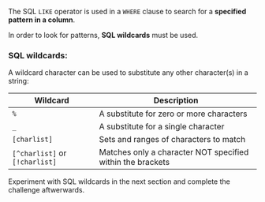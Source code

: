 The SQL `LIKE` operator is used in a `WHERE` clause to search for a __specified pattern in a column__.

In order to look for patterns, __SQL wildcards__ must be used. 

### SQL wildcards:

A wildcard character can be used to substitute any other character(s) in a string:

|Wildcard	| Description|
|----------|-----------|
|`%`	|A substitute for zero or more characters|
|`_`	|A substitute for a single character|
|`[charlist]`	|Sets and ranges of characters to match|
|`[^charlist]` or `[!charlist]`	|Matches only a character NOT specified within the brackets|

Experiment with SQL wildcards in the next section and complete the challenge aftwerwards.
